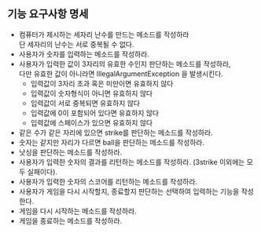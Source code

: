 ## 기능 요구사항 명세

- 컴퓨터가 제시하는 세자리 난수를 만드는 메소드를 작성하라  
  단 세자리의 난수는 서로 중복될 수 없다.
- 사용자가 숫자를 입력하는 메소드를 작성하라.
- 사용자가 입력한 값이 3자리의 유효한 수인지 판단하는 메소드를 작성하라,  
  다만 유효한 값이 아니라면 IllegalArgumentException 을 발생시킨다.
  - 입력값이 3자리 초과 혹은 미만이면 유효하지 않다
  - 입력값이 숫자형식이 아니면 유효하지 않다
  - 입력값이 서로 중복되면 유효하지 않다
  - 입력값에 0이 포함되어 있다면 유효하지 않다
  - 입력값에 스페이스가 있으면 유효하지 않다
- 같은 수가 같은 자리에 있으면 strike를 판단하는 메소드를 작성하라.
- 숫자는 같지만 자리가 다르면 ball을 판단하는 메소드를 작성하라.
- 낫싱을 판단하는 메소드를 작성하라.
- 사용자가 입력한 숫자의 결과를 리턴하는 메소드를 작성하라. (3strike 이외에는 모두 실패이다).
- 사용자가 입력한 숫자의 스코어를 리턴하는 메소드를 작성하라.
- 사용자가 게임을 다시 시작할지, 종료할지 판단하는 선택하여 입력하는 기능을 작성한다.
- 게임을 다시 시작하는 메소드를 작성하라.
- 게임을 종료하는 메소드를 작성하라.